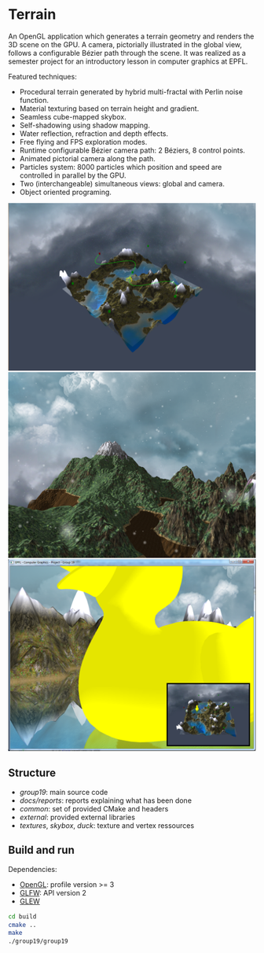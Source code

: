 # Terrain

An OpenGL application which generates a terrain geometry and renders the 3D
scene on the GPU. A camera, pictorially illustrated in the global view, follows
a configurable Bézier path through the scene. It was realized as a semester
project for an introductory lesson in computer graphics at EPFL.

Featured techniques:

* Procedural terrain generated by hybrid multi-fractal with Perlin noise
  function.
* Material texturing based on terrain height and gradient.
* Seamless cube-mapped skybox.
* Self-shadowing using shadow mapping.
* Water reflection, refraction and depth effects.
* Free flying and FPS exploration modes.
* Runtime configurable Bézier camera path: 2 Béziers, 8 control points.
* Animated pictorial camera along the path.
* Particles system: 8000 particles which position and speed are controlled in
  parallel by the GPU.
* Two (interchangeable) simultaneous views: global and camera.
* Object oriented programing.

![path](docs/reports/img_stage3/pictorial_camera2.png)
![particles](docs/reports/img_stage3/particles_blending.png)
![views](docs/reports/img_stage3/two_views.png)

## Structure

* *group19*: main source code
* *docs/reports*: reports explaining what has been done
* *common*: set of provided CMake and headers
* *external*: provided external libraries
* *textures*, *skybox*, *duck*: texture and vertex ressources

## Build and run

Dependencies:

* [OpenGL](https://www.opengl.org/): profile version >= 3
* [GLFW](http://www.glfw.org/): API version 2
* [GLEW](http://glew.sourceforge.net/)

```sh
cd build
cmake ..
make
./group19/group19
```
